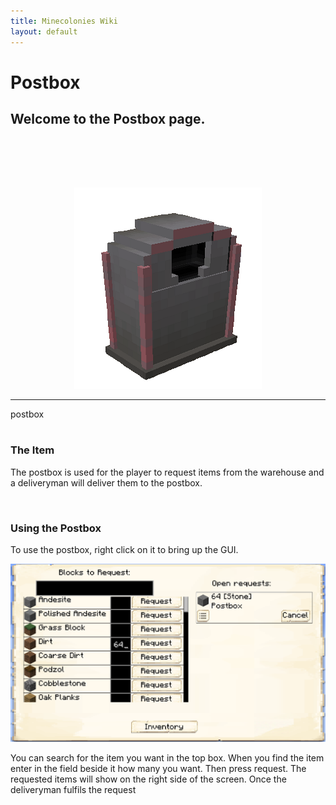 ```yaml
---
title: Minecolonies Wiki
layout: default
---
```

# Postbox 

## Welcome to the Postbox page. 
<br><br>

<br>
<p style="text-align:center;"><img src="../../assets/images/items/postbox.png" alt="Postbox" />
    <hr />

<div class="infobox box text-center">
    <recipe>postbox</recipe>
</div>
<br>

### The Item

The postbox is used for the player to request items from the warehouse and a deliveryman will deliver them to the postbox. 

<br>

### Using the Postbox

To use the postbox, right click on it to bring up the GUI.

<p style="text-align:center;"><img src="../../assets/images/items/postboxgui.png" alt="Postbox GUI"></p>


You can search for the item you want in the top box. When you find the item enter in the field beside it how many you want. Then press request. The requested items will show on the right side of the screen. Once the deliveryman fulfils the request

